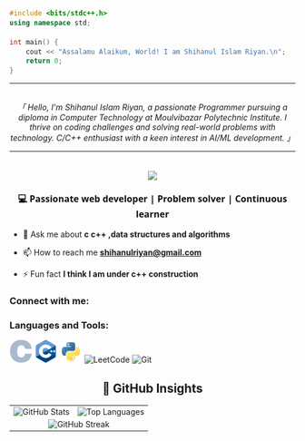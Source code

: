 ```cpp
#include <bits/stdc++.h>
using namespace std;

int main() {
    cout << "Assalamu Alaikum, World! I am Shihanul Islam Riyan.\n";
    return 0;
}
```

<!-- Introduction -->
<hr/>
<p align="center">
  <br>
  <em>
    「 Hello, I'm Shihanul Islam Riyan, a passionate Programmer pursuing a diploma in Computer Technology at Moulvibazar Polytechnic Institute. I thrive on coding challenges and solving real-world problems with technology. C/C++ enthusiast with a keen interest in AI/ML development. 」
  </em>
  <br>
</p>
<hr/>

<!-- Typing Animation -->
<h2 align="center">
  <a href="https://git.io/typing-svg">
    <img src="https://readme-typing-svg.herokuapp.com?lines=I+am+Shihanul+Riyan;I+aspire+to+be+a+Software+Engineer;Currently+learning+advanced+DSA;Passionate+about+problem-solving+and+programming;">
  </a>
</h2>

<!-- =========================
     OVERVIEW TEXT (STYLED)
     ========================= -->
<td style="padding-left: 15px; vertical-align: middle;">
  <p align="center" style="font-weight: bold; font-size: 16px; font-family: 'Segoe UI', Tahoma, Geneva, Verdana, sans-serif; color: #0D1117;">
    💻 Passionate web developer | Problem solver | Continuous learner
  </p>
</td>



- 💬 Ask me about **c c++ ,data structures and algorithms**

- 📫 How to reach me **shihanulriyan@gmail.com**

- ⚡ Fun fact **I think I am under c++ construction**

<h3 align="left">Connect with me:</h3>
<p align="left">
</p>

<h3 align="left">Languages and Tools:</h3>
<p align="left">
  <img src="https://raw.githubusercontent.com/devicons/devicon/master/icons/c/c-original.svg" alt="C" width="40" height="40"/>
  <img src="https://raw.githubusercontent.com/devicons/devicon/master/icons/cplusplus/cplusplus-original.svg" alt="C++" width="40" height="40"/>
  <img src="https://raw.githubusercontent.com/devicons/devicon/master/icons/python/python-original.svg" alt="Python" width="40" height="40"/>
  <img src="https://raw.githubusercontent.com/LeetCode-OpenSource/vscode-leetcode/master/resources/LeetCode.svg" alt="LeetCode" width="40" height="40"/>
  <img src="https://www.vectorlogo.zone/logos/git-scm/git-scm-icon.svg" alt="Git" width="40" height="40"/>
</p>



<!-- =========================
     GITHUB STATS (CUSTOM COLORS)
     ========================= -->
<h2 align="center">🚀 GitHub Insights</h2>

<table align="center">
  <tr>
    <td>
      <img
        src="https://github-readme-stats.vercel.app/api?username=Shihanulriyan&show_icons=true&bg_color=0D1117&title_color=FFA116&text_color=FFFFFF&icon_color=3776AB"
        alt="GitHub Stats"
        height="180"
      />
    </td>
    <td>
      <img
        src="https://github-readme-stats.vercel.app/api/top-langs/?username=Shihanulriyan&layout=compact&hide=html&bg_color=0D1117&title_color=FFA116&text_color=FFFFFF&icon_color=3776AB"
        alt="Top Languages"
        height="180"
      />
    </td>
  </tr>
  <tr>
    <td colspan="2" align="center">
      <img
        src="https://github-readme-streak-stats.herokuapp.com/?user=Shihanulriyan&background=0D1117&ring=FFA116&fire=FFA116&currStreakLabel=3776AB&sideNums=FFFFFF&currStreakNum=FFA116&sideLabels=3776AB&dates=AAAAAA"
        alt="GitHub Streak"
        height="180"
      />
    </td>
  </tr>
</table>
